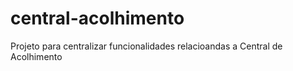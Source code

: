 # central-acolhimento
Projeto para centralizar funcionalidades relacioandas a Central de Acolhimento
